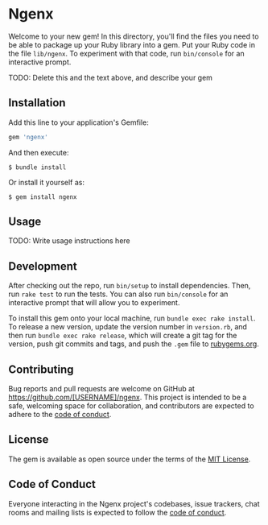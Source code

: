 # Ngenx

Welcome to your new gem! In this directory, you'll find the files you need to be able to package up your Ruby library into a gem. Put your Ruby code in the file `lib/ngenx`. To experiment with that code, run `bin/console` for an interactive prompt.

TODO: Delete this and the text above, and describe your gem

## Installation

Add this line to your application's Gemfile:

```ruby
gem 'ngenx'
```

And then execute:

    $ bundle install

Or install it yourself as:

    $ gem install ngenx

## Usage

TODO: Write usage instructions here

## Development

After checking out the repo, run `bin/setup` to install dependencies. Then, run `rake test` to run the tests. You can also run `bin/console` for an interactive prompt that will allow you to experiment.

To install this gem onto your local machine, run `bundle exec rake install`. To release a new version, update the version number in `version.rb`, and then run `bundle exec rake release`, which will create a git tag for the version, push git commits and tags, and push the `.gem` file to [rubygems.org](https://rubygems.org).

## Contributing

Bug reports and pull requests are welcome on GitHub at https://github.com/[USERNAME]/ngenx. This project is intended to be a safe, welcoming space for collaboration, and contributors are expected to adhere to the [code of conduct](https://github.com/[USERNAME]/ngenx/blob/master/CODE_OF_CONDUCT.md).


## License

The gem is available as open source under the terms of the [MIT License](https://opensource.org/licenses/MIT).

## Code of Conduct

Everyone interacting in the Ngenx project's codebases, issue trackers, chat rooms and mailing lists is expected to follow the [code of conduct](https://github.com/[USERNAME]/ngenx/blob/master/CODE_OF_CONDUCT.md).
